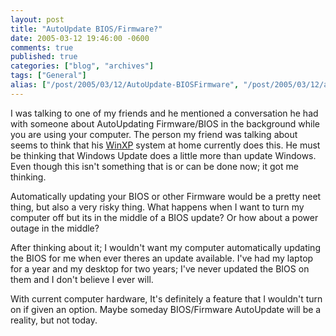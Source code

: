 ```yaml
---
layout: post
title: "AutoUpdate BIOS/Firmware?"
date: 2005-03-12 19:46:00 -0600
comments: true
published: true
categories: ["blog", "archives"]
tags: ["General"]
alias: ["/post/2005/03/12/AutoUpdate-BIOSFirmware", "/post/2005/03/12/autoupdate-biosfirmware"]
---
```

<!-- more -->
<P>I was talking to one of my friends and he mentioned a conversation he had with someone about AutoUpdating Firmware/BIOS in the background while you are using your computer. The person my friend was talking about seems to think that his <a title="WinXP" href="http://www.microsoft.com/windowsxp/default.mspx" target="_blank">WinXP</a>&nbsp;system at home currently does this. He must be thinking that Windows Update does a little more than update Windows. Even though this isn't something that is or can be done now; it got me thinking.</P>
<P>Automatically updating your BIOS or other Firmware would be a pretty neet thing, but also a very risky thing. What happens when I want to turn my computer off but its in the middle of a BIOS update? Or how about a power outage in the middle?</P>
<P>After thinking about it; I wouldn't want my computer automatically updating the BIOS for me when ever theres an update available. I've had my laptop for a year and my desktop for two years; I've never updated the BIOS on them and I don't believe I ever will.</P>
<P>With current computer hardware, It's definitely a feature that I wouldn't turn on if given an option. Maybe someday BIOS/Firmware AutoUpdate will be a reality, but not today.</P>
